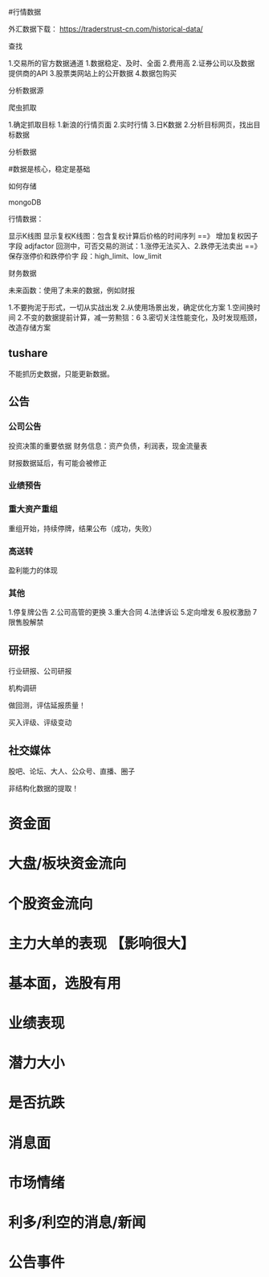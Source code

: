 #行情数据


外汇数据下载：
https://traderstrust-cn.com/historical-data/


查找

1.交易所的官方数据通道
    1.数据稳定、及时、全面
    2.费用高
2.证券公司以及数据提供商的API
3.股票类网站上的公开数据
4.数据包购买

分析数据源

爬虫抓取

1.确定抓取目标
    1.新浪的行情页面
    2.实时行情
    3.日K数据
2.分析目标网页，找出目标数据

分析数据

#数据是核心，稳定是基础

如何存储

mongoDB

行情数据：

显示K线图
显示复权K线图：包含复权计算后价格的时间序列  ==》 增加复权因子字段 adjfactor
回测中，可否交易的测试：1.涨停无法买入、2.跌停无法卖出  ==》 保存涨停价和跌停价字 段：high_limit、low_limit

财务数据

未来函数：使用了未来的数据，例如财报

1.不要拘泥于形式，一切从实战出发
2.从使用场景出发，确定优化方案
    1.空间换时间
    2.不变的数据提前计算，减一劳勲狺：6
3.密切关注性能变化，及时发现瓶颈，改造存储方案

## tushare

不能抓历史数据，只能更新数据。

## 公告

### 公司公告

投资决策的重要依据
财务信息：资产负债，利润表，现金流量表

财报数据延后，有可能会被修正

### 业绩预告

### 重大资产重组

重组开始，持续停牌，结果公布（成功，失败）

### 高送转

盈利能力的体现

### 其他

1.停复牌公告
2.公司高管的更换
3.重大合同
4.法律诉讼
5.定向增发
6.股权激励
7限售股解禁

## 研报

行业研报、公司研报

机构调研

做回测，评估延报质量！

买入评级、评级变动

## 社交媒体

股吧、论坛、大人、公众号、直播、圈子

非结构化数据的提取！

# 资金面
# 大盘/板块资金流向
# 个股资金流向
# 主力大单的表现 【影响很大】

# 基本面，选股有用
# 业绩表现
# 潜力大小
# 是否抗跌

# 消息面
# 市场情绪
# 利多/利空的消息/新闻
# 公告事件
